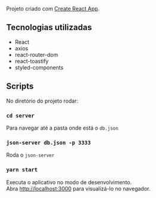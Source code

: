 Projeto criado com [Create React App](https://github.com/facebook/create-react-app).

## Tecnologias utilizadas

- React
- axios
- react-router-dom
- react-toastify
- styled-components

## Scripts

No diretório do projeto rodar:

### `cd server`

Para navegar até a pasta onde está o `db.json`

### `json-server db.json -p 3333`

Roda o `json-server`

### `yarn start`

Executa o aplicativo no modo de desenvolvimento. <br />
Abra [http://localhost:3000](http://localhost:3000) para visualizá-lo no navegador.
